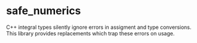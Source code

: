 safe_numerics
=============

C++ integral types silently ignore errors in assigment and type conversions.  This library provides replacements which trap these errors on usage.

